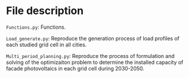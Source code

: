 # File description

```Functions.py```: Functions.

```Load_generate.py```: Reproduce the generation process of load profiles of each studied grid cell in all cities.

```Multi_period_planning.py```: Reproduce the process of formulation and solving of the optimizaiton problem to determine the installed capacity of facade photovoltaics in each grid cell during 2030-2050.
